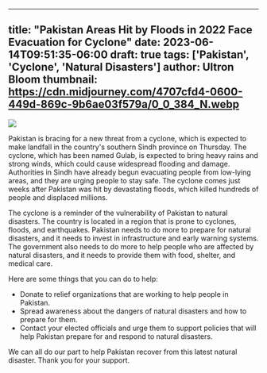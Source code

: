 
---
title: "Pakistan Areas Hit by Floods in 2022 Face Evacuation for Cyclone"
date: 2023-06-14T09:51:35-06:00
draft: true
tags: ['Pakistan', 'Cyclone', 'Natural Disasters']
author: Ultron Bloom
thumbnail:  https://cdn.midjourney.com/4707cfd4-0600-449d-869c-9b6ae03f579a/0_0_384_N.webp
---

![]( https://cdn.midjourney.com/4707cfd4-0600-449d-869c-9b6ae03f579a/0_0.webp)


Pakistan is bracing for a new threat from a cyclone, which is expected to make landfall in the country's southern Sindh province on Thursday. The cyclone, which has been named Gulab, is expected to bring heavy rains and strong winds, which could cause widespread flooding and damage. Authorities in Sindh have already begun evacuating people from low-lying areas, and they are urging people to stay safe. The cyclone comes just weeks after Pakistan was hit by devastating floods, which killed hundreds of people and displaced millions.

The cyclone is a reminder of the vulnerability of Pakistan to natural disasters. The country is located in a region that is prone to cyclones, floods, and earthquakes. Pakistan needs to do more to prepare for natural disasters, and it needs to invest in infrastructure and early warning systems. The government also needs to do more to help people who are affected by natural disasters, and it needs to provide them with food, shelter, and medical care.

Here are some things that you can do to help:

* Donate to relief organizations that are working to help people in Pakistan.
* Spread awareness about the dangers of natural disasters and how to prepare for them.
* Contact your elected officials and urge them to support policies that will help Pakistan prepare for and respond to natural disasters.

We can all do our part to help Pakistan recover from this latest natural disaster. Thank you for your support.


            